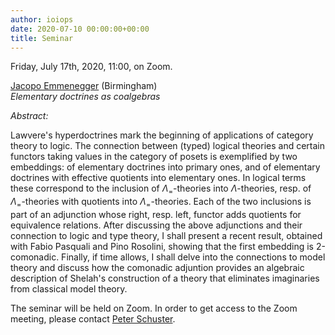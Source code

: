 ```yaml
---
author: ioiops
date: 2020-07-10 00:00:00+00:00
title: Seminar
---
```


Friday, July 17th, 2020, 11:00, on Zoom.

[Jacopo Emmenegger](https://kaw.wallenberg.org/en/jacopo-emmenegger) (Birmingham)\
_Elementary doctrines as coalgebras_

*Abstract:* 

Lawvere's hyperdoctrines mark the beginning of applications of category theory to logic. The connection between (typed) logical theories and certain functors taking values in the category of posets is exemplified by two embeddings: of elementary doctrines into primary ones, and of elementary doctrines with effective quotients into elementary ones. In logical terms these correspond to the inclusion of $\Lambda_=$-theories into $\Lambda$-theories, resp. of $\Lambda_=$-theories with quotients into $\Lambda_=$-theories. Each of the two inclusions is part of an adjunction whose right, resp. left, functor adds quotients for equivalence relations. After discussing the above adjunctions and their connection to logic and type theory, I shall present a recent result, obtained with Fabio Pasquali and Pino Rosolini, showing that the first embedding is 2-comonadic. Finally, if time allows, I shall delve into the connections to model theory and discuss how the comonadic adjuntion provides an algebraic description of Shelah's construction of a theory that eliminates imaginaries from classical model theory.

The seminar will be held on Zoom. In order to get access to the Zoom meeting, please contact [Peter Schuster](http://www.di.univr.it/?ent=persona&id=21404&lang=en).
